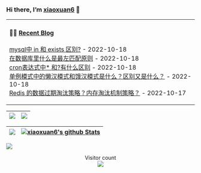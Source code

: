 ### Hi there, I’m [xiaoxuan6](https://xiaoxuan6.github.io/) 👋 

<table width="800px">
<tr>

<td valign="top" width="50%">

#### 🤹‍♀️ <a href="https://xiaoxuan6.github.io/" target="_blank">Recent Blog</a>

<!-- blog starts -->
<a href='https://xiaoxuan6.github.io/posts/ea71eba6.html' target='_blank'>mysql中 in 和 exists 区别?</a> - 2022-10-18<br/>
<a href='https://xiaoxuan6.github.io/posts/693b9312.html' target='_blank'>在数据库里什么是最左匹配原则</a> - 2022-10-18<br/>
<a href='https://xiaoxuan6.github.io/posts/f7cee23d.html' target='_blank'>cron表达式中* 和?有什么区别</a> - 2022-10-18<br/>
<a href='https://xiaoxuan6.github.io/posts/d0f25b1e.html' target='_blank'>单例模式中的懒汉模式和饿汉模式是什么？区别又是什么？</a> - 2022-10-18<br/>
<a href='https://xiaoxuan6.github.io/posts/c3de022c.html' target='_blank'>Redis 的数据过期淘汰策略？内存淘汰机制策略？</a> - 2022-10-17<br/>

<!-- blog ends -->

</td>
</tr>

</table>

|<img src="https://github-readme-stats.vercel.app/api?username=xiaoxuan6&hide_title=true&hide_border=true&show_icons=true&include_all_commits=true&line_height=21&bg_color=0,EC6C6C,FFD479,FFFC79,73FA79&theme=graywhite&locale=cn" />|<img src="https://github-readme-stats.vercel.app/api/top-langs/?username=xiaoxuan6&layout=compact&theme=tokyonight&langs_count=10"/>|
|-|-|


|![](https://github-readme-stats.vercel.app/api?username=xiaoxuan6&&show_icons=true&title_color=ffffff&icon_color=bb2acf&text_color=daf7dc&bg_color=151515)|[![xiaoxuan6's github Stats](https://stats.justsong.cn/api/github?username=xiaoxuan6&theme=dark)](https://github.com/xiaoxuan6/xiaoxuan6/) |
|-|-|


![](https://activity-graph.herokuapp.com/graph?username=xiaoxuan6&theme=redical)


<p align="center"> 
  Visitor count<br>
  <img src="https://profile-counter.glitch.me/xiaoxuan6/count.svg" />
</p>
